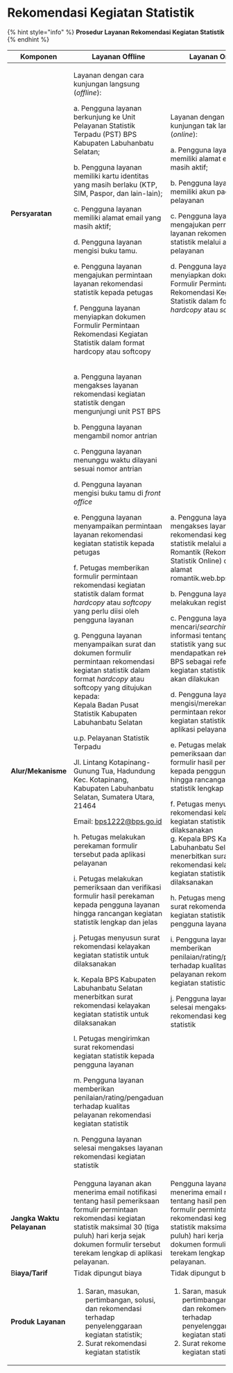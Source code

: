 # Rekomendasi Kegiatan Statistik



{% hint style="info" %}
**Prosedur Layanan Rekomendasi Kegiatan Statistik**
{% endhint %}



| Komponen                   | Layanan Offline                                                                                                                                                                                                                                                                                                                                                                                                                                                                                                                                                                                                                                                                                                                                                                                                                                                                                                                                                                                                                                                                                                                                                                                                                                                                                                                                                                                                                                                                                                                                                                                                                                                                                                                                                                                                                                                                  | Layanan Online                                                                                                                                                                                                                                                                                                                                                                                                                                                                                                                                                                                                                                                                                                                                                                                                                                                                                                                                                                                                                                                                                                                                                                                                                                                        |
| -------------------------- | -------------------------------------------------------------------------------------------------------------------------------------------------------------------------------------------------------------------------------------------------------------------------------------------------------------------------------------------------------------------------------------------------------------------------------------------------------------------------------------------------------------------------------------------------------------------------------------------------------------------------------------------------------------------------------------------------------------------------------------------------------------------------------------------------------------------------------------------------------------------------------------------------------------------------------------------------------------------------------------------------------------------------------------------------------------------------------------------------------------------------------------------------------------------------------------------------------------------------------------------------------------------------------------------------------------------------------------------------------------------------------------------------------------------------------------------------------------------------------------------------------------------------------------------------------------------------------------------------------------------------------------------------------------------------------------------------------------------------------------------------------------------------------------------------------------------------------------------------------------------------------- | --------------------------------------------------------------------------------------------------------------------------------------------------------------------------------------------------------------------------------------------------------------------------------------------------------------------------------------------------------------------------------------------------------------------------------------------------------------------------------------------------------------------------------------------------------------------------------------------------------------------------------------------------------------------------------------------------------------------------------------------------------------------------------------------------------------------------------------------------------------------------------------------------------------------------------------------------------------------------------------------------------------------------------------------------------------------------------------------------------------------------------------------------------------------------------------------------------------------------------------------------------------------- |
| **Persyaratan**            | <p>Layanan dengan cara kunjungan langsung (<em>offline</em>):</p><p>a.   Pengguna layanan berkunjung ke Unit Pelayanan Statistik Terpadu (PST) BPS Kabupaten Labuhanbatu Selatan;</p><p>b.   Pengguna layanan memiliki kartu identitas yang masih berlaku (KTP, SIM, Paspor, dan lain-lain);</p><p>c.   Pengguna layanan memiliki alamat email yang masih aktif;</p><p>d.   Pengguna layanan mengisi buku tamu.</p><p>e.   Pengguna    layanan    mengajukan    permintaan    layanan rekomendasi statistik kepada petugas</p><p>f.    Pengguna   layanan   menyiapkan   dokumen   Formulir Permintaan Rekomendasi Kegiatan Statistik dalam format hardcopy atau softcopy</p>                                                                                                                                                                                                                                                                                                                                                                                                                                                                                                                                                                                                                                                                                                                                                                                                                                                                                                                                                                                                                                                                                                                                                                                                    | <p>Layanan dengan cara kunjungan tak langsung (<em>online</em>):</p><p>a.   Pengguna layanan memiliki alamat email yang masih aktif;</p><p>b.   Pengguna layanan memiliki akun pada aplikasi pelayanan</p><p>c.   Pengguna    layanan    mengajukan    permintaan    layanan rekomendasi statistik melalui aplikasi pelayanan</p><p>d.   Pengguna      layanan      menyiapkan      dokumen Formulir Permintaan Rekomendasi Kegiatan Statistik dalam format <em>hardcopy</em> atau <em>softcopy</em></p>                                                                                                                                                                                                                                                                                                                                                                                                                                                                                                                                                                                                                                                                                                                                                              |
| **Alur/Mekanisme**         | <p>a. Pengguna layanan mengakses layanan rekomendasi kegiatan statistik dengan mengunjungi unit PST BPS</p><p>b. Pengguna layanan mengambil nomor antrian</p><p>c.  Pengguna layanan menunggu waktu dilayani sesuai nomor antrian</p><p>d. Pengguna layanan mengisi buku tamu di <em>front office</em></p><p>e. Pengguna   layanan   menyampaikan   permintaan   layanan rekomendasi kegiatan statistik kepada petugas</p><p>f.   Petugas memberikan formulir permintaan rekomendasi kegiatan statistik dalam format <em>hardcopy</em> atau <em>softcopy</em> yang perlu diisi oleh pengguna layanan</p><p>g. Pengguna layanan menyampaikan surat dan dokumen formulir permintaan rekomendasi kegiatan statistik dalam format <em>hardcopy</em> atau softcopy yang ditujukan kepada:<br>Kepala Badan Pusat Statistik Kabupaten Labuhanbatu Selatan</p><p>u.p. Pelayanan Statistik Terpadu</p><p>Jl. Lintang Kotapinang-Gunung Tua, Hadundung Kec. Kotapinang, Kabupaten Labuhanbatu Selatan, Sumatera Utara, 21464</p><p>Email: <a href="mailto:bps1222@bps.go.id">bps1222@bps.go.id</a></p><p>h. Petugas melakukan perekaman formulir tersebut pada aplikasi pelayanan</p><p>i. Petugas melakukan pemeriksaan dan verifikasi formulir hasil perekaman kepada pengguna layanan hingga rancangan kegiatan statistik lengkap dan jelas</p><p>j.  Petugas menyusun surat rekomendasi kelayakan kegiatan statistik untuk dilaksanakan</p><p>k. Kepala BPS Kabupaten Labuhanbatu Selatan menerbitkan surat rekomendasi kelayakan kegiatan statistik untuk dilaksanakan</p><p>l. Petugas mengirimkan surat rekomendasi kegiatan statistik kepada pengguna layanan</p><p>m.    Pengguna layanan memberikan penilaian/rating/pengaduan terhadap kualitas pelayanan rekomendasi kegiatan statistik</p><p>n. Pengguna layanan selesai mengakses layanan rekomendasi kegiatan statistik</p> | <p>a.   Pengguna layanan mengakses layanan rekomendasi kegiatan statistik melalui aplikasi Romantik (Rekomendasi Statistik Online) dengan alamat romantik.web.bps.go.id</p><p>b.   Pengguna layanan melakukan registrasi</p><p>c.   Pengguna layanan mencari/<em>searching</em> informasi tentang kegiatan statistik yang sudah mendapatkan rekomendasi BPS sebagai referensi bagi kegiatan statistik yang akan dilakukan</p><p>d.   Pengguna layanan mengisi/merekam formulir permintaan rekomendasi kegiatan statistik melalui aplikasi pelayanan</p><p>e.   Petugas melakukan pemeriksaan dan verifikasi formulir hasil perekaman kepada pengguna layanan hingga rancangan kegiatan statistik lengkap dan jelas</p><p>f.    Petugas menyusun surat rekomendasi kelayakan kegiatan statistik untuk dilaksanakan<br>g.   Kepala BPS Kabupaten Labuhanbatu Selatan menerbitkan surat rekomendasi kelayakan kegiatan statistik untuk dilaksanakan</p><p>h.   Petugas mengirimkan surat rekomendasi kegiatan statistik kepada pengguna layanan</p><p>i.   Pengguna layanan memberikan penilaian/rating/pengaduan    terhadap kualitas pelayanan rekomendasi kegiatan statistic</p><p>j.   Pengguna layanan selesai mengakses layanan rekomendasi kegiatan statistik</p> |
| **Jangka Waktu Pelayanan** | Pengguna layanan akan menerima email notifikasi tentang hasil pemeriksaan formulir permintaan rekomendasi kegiatan statistik maksimal 30 (tiga puluh) hari kerja sejak dokumen formulir tersebut terekam lengkap di aplikasi pelayanan.                                                                                                                                                                                                                                                                                                                                                                                                                                                                                                                                                                                                                                                                                                                                                                                                                                                                                                                                                                                                                                                                                                                                                                                                                                                                                                                                                                                                                                                                                                                                                                                                                                          | Pengguna layanan akan menerima email notifikasi tentang hasil pemeriksaan formulir permintaan rekomendasi kegiatan statistik maksimal 30 (tiga puluh) hari kerja sejak dokumen formulir tersebut terekam lengkap di aplikasi pelayanan.                                                                                                                                                                                                                                                                                                                                                                                                                                                                                                                                                                                                                                                                                                                                                                                                                                                                                                                                                                                                                               |
| B**iaya/Tarif**            | Tidak dipungut biaya                                                                                                                                                                                                                                                                                                                                                                                                                                                                                                                                                                                                                                                                                                                                                                                                                                                                                                                                                                                                                                                                                                                                                                                                                                                                                                                                                                                                                                                                                                                                                                                                                                                                                                                                                                                                                                                             | Tidak dipungut biaya                                                                                                                                                                                                                                                                                                                                                                                                                                                                                                                                                                                                                                                                                                                                                                                                                                                                                                                                                                                                                                                                                                                                                                                                                                                  |
| **Produk Layanan**         | <ol><li>Saran, masukan, pertimbangan, solusi, dan   rekomendasi terhadap penyelenggaraan kegiatan statistik;</li><li>Surat rekomendasi kegiatan statistik</li></ol>                                                                                                                                                                                                                                                                                                                                                                                                                                                                                                                                                                                                                                                                                                                                                                                                                                                                                                                                                                                                                                                                                                                                                                                                                                                                                                                                                                                                                                                                                                                                                                                                                                                                                                              | <ol><li>Saran, masukan, pertimbangan, solusi, dan   rekomendasi terhadap penyelenggaraan kegiatan statistik;</li><li>Surat rekomendasi kegiatan statistik</li></ol>                                                                                                                                                                                                                                                                                                                                                                                                                                                                                                                                                                                                                                                                                                                                                                                                                                                                                                                                                                                                                                                                                                   |
